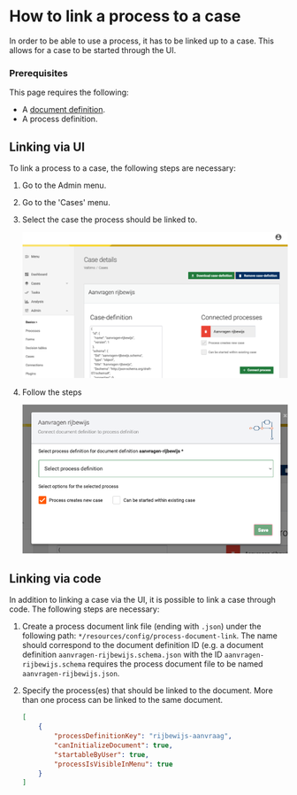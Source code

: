 # How to link a process to a case

In order to be able to use a process, it has to be linked up to a case. This allows for a case to be started through the
UI.

### Prerequisites

This page requires the following:
- A [document definition](create-document-definition.md).
- A process definition.

## Linking via UI

To link a process to a case, the following steps are necessary:

1. Go to the Admin menu.
2. Go to the 'Cases' menu.
3. Select the case the process should be linked to.

   ![Selecting the case](img/cases-details.png)

4. Follow the steps

    ![Adding a case to a document](img/cases-add-process.png)

## Linking via code

In addition to linking a case via the UI, it is possible to link a case through code. The following steps are necessary:

1. Create a process document link file (ending with `.json`) under the following path:
   `*/resources/config/process-document-link`. The name should correspond to the document definition ID (e.g. a document
   definition `aanvragen-rijbewijs.schema.json` with the ID `aanvragen-rijbewijs.schema` requires the process document
   file to be named `aanvragen-rijbewijs.json`.
2. Specify the process(es) that should be linked to the document. More than one process can be linked to the same
   document.

   ```JSON
   [
       {
           "processDefinitionKey": "rijbewijs-aanvraag",
           "canInitializeDocument": true,
           "startableByUser": true,
           "processIsVisibleInMenu": true
       }
   ]
   
   ```

